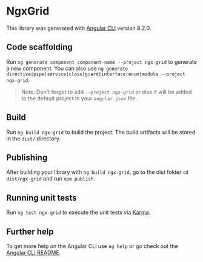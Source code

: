 # NgxGrid

This library was generated with [Angular CLI](https://github.com/angular/angular-cli) version 8.2.0.

## Code scaffolding

Run `ng generate component component-name --project ngx-grid` to generate a new component. You can also use `ng generate directive|pipe|service|class|guard|interface|enum|module --project ngx-grid`.
> Note: Don't forget to add `--project ngx-grid` or else it will be added to the default project in your `angular.json` file. 

## Build

Run `ng build ngx-grid` to build the project. The build artifacts will be stored in the `dist/` directory.

## Publishing

After building your library with `ng build ngx-grid`, go to the dist folder `cd dist/ngx-grid` and run `npm publish`.

## Running unit tests

Run `ng test ngx-grid` to execute the unit tests via [Karma](https://karma-runner.github.io).

## Further help

To get more help on the Angular CLI use `ng help` or go check out the [Angular CLI README](https://github.com/angular/angular-cli/blob/master/README.md).
